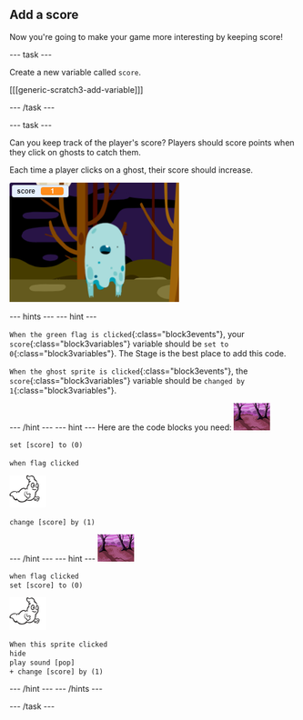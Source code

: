 ## Add a score

Now you're going to make your game more interesting by keeping score!

--- task ---

Create a new variable called `score`.

[[[generic-scratch3-add-variable]]]

--- /task ---

--- task ---

Can you keep track of the player's score? Players should score points when they click on ghosts to catch them.

Each time a player clicks on a ghost, their score should increase.

![Increasing score](images/ghost-score-test.png)

--- hints ---
--- hint ---

`When the green flag is clicked`{:class="block3events"}, your `score`{:class="block3variables"} variable should be `set to 0`{:class="block3variables"}. The Stage is the best place to add this code.

`When the ghost sprite is clicked`{:class="block3events"}, the `score`{:class="block3variables"} variable should be `changed by 1`{:class="block3variables"}.

--- /hint ---
--- hint ---
Here are the code blocks you need:
![backdrop icon](images/ghost-backdrop.png)
``` blocks
set [score] to (0)

when flag clicked
```

![ghost-sprite](images/ghost-sprite.png)
``` blocks
change [score] by (1)
```
--- /hint ---
--- hint ---
![backdrop icon](images/ghost-backdrop.png)

``` blocks
when flag clicked
set [score] to (0)
```
![ghost-sprite](images/ghost-sprite.png)
``` blocks
When this sprite clicked
hide
play sound [pop]
+ change [score] by (1)
```
--- /hint ---
--- /hints ---

--- /task ---
